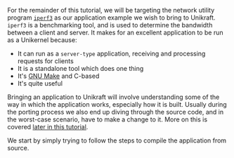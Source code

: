 For the remainder of this tutorial, we will be targeting the network utility program [`iperf3`](https://github.com/esnet/iperf) as our application example we wish to bring to Unikraft.
`iperf3` is a benchmarking tool, and is used to determine the bandwidth between a client and server.
It makes for an excellent application to be run as a Unikernel because:

- It can run as a `server-type` application, receiving and processing requests for clients
- It is a standalone tool which does one thing
- It's [GNU Make](https://www.gnu.org/software/make/) and C-based
- It's quite useful

Bringing an application to Unikraft will involve understanding some of the way in which the application works, especially how it is built.
Usually during the porting process we also end up diving through the source code, and in the worst-case scenario, have to make a change to it.
More on this is covered [later in this tutorial](/community/hackathons/sessions/basic-app-porting/#patching-the-application).

We start by simply trying to follow the steps to compile the application from source.
